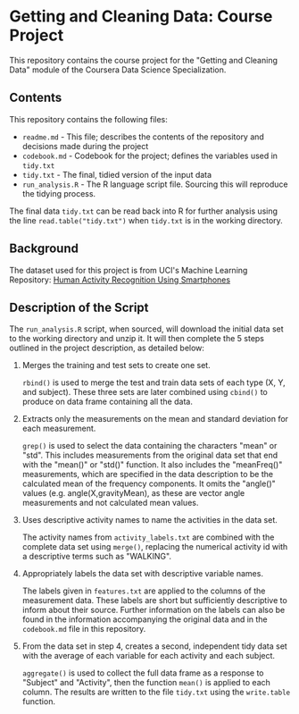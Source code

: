 # Getting and Cleaning Data: Course Project
This repository contains the course project for the "Getting and Cleaning Data" module of the Coursera Data Science Specialization.

## Contents
This repository contains the following files:  

* `readme.md` - This file; describes the contents of the repository and decisions made during the project
* `codebook.md` - Codebook for the project; defines the variables used in `tidy.txt`
* `tidy.txt` - The final, tidied version of the input data
* `run_analysis.R` - The R language script file. Sourcing this will reproduce the tidying process.  

The final data `tidy.txt` can be read back into R for further analysis using the line `read.table("tidy.txt")` when `tidy.txt` is in the working directory.


## Background
The dataset used for this project is from UCI's Machine Learning Repository: [Human Activity Recognition Using Smartphones](http://archive.ics.uci.edu/ml/datasets/Human+Activity+Recognition+Using+Smartphones)

## Description of the Script
The `run_analysis.R` script, when sourced, will download the initial data set to the working directory and unzip it.  It will then complete the 5 steps outlined in the project description, as detailed below:  

1. Merges the training and test sets to create one set.  

	`rbind()` is used to merge the test and train data sets of each type (X, Y, and subject).  These three sets are later combined using `cbind()` to produce on data frame containing all the data.  
	
2. Extracts only the measurements on the mean and standard deviation for each measurement.  

	`grep()` is used to select the data containing the characters "mean" or "std".  This includes measurements from the original data set that end with the "mean()" or "std()" function.  It also includes the "meanFreq()" measurements, which are specified in the data description to be the calculated mean of the frequency components.  It omits the "angle()" values (e.g. angle(X,gravityMean), as these are vector angle measurements and not calculated mean values.  
	
3. Uses descriptive activity names to name the activities in the data set.  
	
	The activity names from `activity_labels.txt` are combined with the complete data set using `merge()`, replacing the numerical activity id with a descriptive terms such as "WALKING".  
	
4. Appropriately labels the data set with descriptive variable names.  
	
	The labels given in `features.txt` are applied to the columns of the measurement data.  These labels are short but sufficiently descriptive to inform about their source.  Further information on the labels can also be found in the information accompanying the original data and in the `codebook.md` file in this repository.  
	
5. From the data set in step 4, creates a second, independent tidy data set with the average of each variable for each activity and each subject.  
	
	`aggregate()` is used to collect the full data frame as a response to "Subject" and "Activity", then the function `mean()` is applied to each column.  The results are written to the file `tidy.txt` using the `write.table` function.